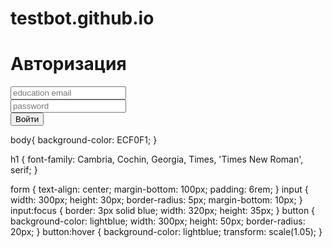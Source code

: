 # testbot.github.io
<body>
    
<link rel="stylesheet" href="форма.css">
<form action="#" method="post" target="_blank">
    <h1>Авторизация</h1>
          <input type="email" name="mail" placeholder="education email" id="email" required>
          <br>
          <input type="password" name="phone" placeholder="password" id="number" minlength="8" required>
    <div>
      <button type="submit">Войти</button>
      <p></p>
    </div>
  </form>
</body>


body{
    background-color: ECF0F1;
}

h1 {
    font-family: Cambria, Cochin, Georgia, Times, 'Times New Roman', serif;
}

form {
    text-align: center;
    margin-bottom: 100px;
    padding: 6rem;
}
input {
    width: 300px;
    height: 30px;
    border-radius: 5px;
    margin-bottom: 10px;
}
input:focus {
    border: 3px solid blue;
    width: 320px;
    height: 35px;
}
button {
    background-color: lightblue;
    width: 300px;
    height: 50px;
    border-radius: 20px;
}
button:hover {
    background-color: lightblue;
    transform: scale(1.05);
}
